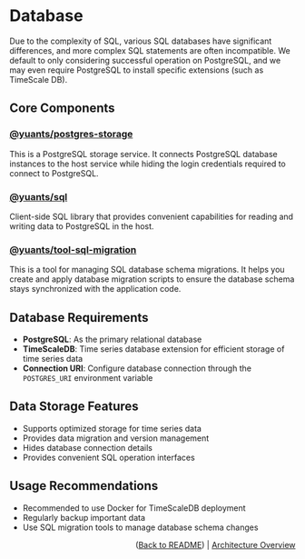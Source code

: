 # Database

Due to the complexity of SQL, various SQL databases have significant differences, and more complex SQL statements are often incompatible. We default to only considering successful operation on PostgreSQL, and we may even require PostgreSQL to install specific extensions (such as TimeScale DB).

## Core Components

### [@yuants/postgres-storage](apps/postgres-storage)

This is a PostgreSQL storage service. It connects PostgreSQL database instances to the host service while hiding the login credentials required to connect to PostgreSQL.

### [@yuants/sql](./packages/@yuants-sql.md)

Client-side SQL library that provides convenient capabilities for reading and writing data to PostgreSQL in the host.

### [@yuants/tool-sql-migration](./packages/@yuants-tool-sql-migration.md)

This is a tool for managing SQL database schema migrations. It helps you create and apply database migration scripts to ensure the database schema stays synchronized with the application code.

## Database Requirements

- **PostgreSQL**: As the primary relational database
- **TimeScaleDB**: Time series database extension for efficient storage of time series data
- **Connection URI**: Configure database connection through the `POSTGRES_URI` environment variable

## Data Storage Features

- Supports optimized storage for time series data
- Provides data migration and version management
- Hides database connection details
- Provides convenient SQL operation interfaces

## Usage Recommendations

- Recommended to use Docker for TimeScaleDB deployment
- Regularly backup important data
- Use SQL migration tools to manage database schema changes

<p align="right">(<a href="../../README.md">Back to README</a>) | <a href="architecture-overview.md">Architecture Overview</a></p>
